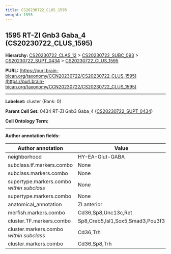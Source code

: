 ```yaml
---
title: CS20230722_CLUS_1595
weight: 1595
---
```

## 1595 RT-ZI Gnb3 Gaba_4 (CS20230722_CLUS_1595)
<b>Hierarchy: </b>
[CS20230722_CLAS_12](../CS20230722_CLAS_12) >
[CS20230722_SUBC_093](../CS20230722_SUBC_093) >
[CS20230722_SUPT_0434](../CS20230722_SUPT_0434) >
[CS20230722_CLUS_1595](../CS20230722_CLUS_1595)

**PURL:** [https://purl.brain-bican.org/taxonomy/CCN20230722/CS20230722_CLUS_1595](https://purl.brain-bican.org/taxonomy/CCN20230722/CS20230722_CLUS_1595)

---


**Labelset:** cluster (Rank: 0)

**Parent Cell Set:** 0434 RT-ZI Gnb3 Gaba_4 ([CS20230722_SUPT_0434](../CS20230722_SUPT_0434))



**Cell Ontology Term:** 

[MARKER GENES.]: #


---

[TRANSFERRED ANNOTATIONS.]: #


[AUTHOR ANNOTATION FIELDS.]: #


**Author annotation fields:**

| Author annotation | Value |
|-------------------|-------|
|neighborhood|HY-EA-Glut-GABA|
|subclass.tf.markers.combo|None|
|subclass.markers.combo|None|
|supertype.markers.combo _within subclass_|None|
|supertype.markers.combo|None|
|anatomical_annotation|ZI anterior|
|merfish.markers.combo|Cd36,Sp8,Unc13c,Ret|
|cluster.TF.markers.combo|Sp8,Creb5,Isl1,Sox5,Smad3,Pou3f3|
|cluster.markers.combo _within subclass_|Cd36,Trh|
|cluster.markers.combo|Cd36,Sp8,Trh|
